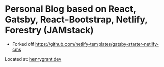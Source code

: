 # Personal Blog based on React, Gatsby, React-Bootstrap, Netlify, Forestry (JAMstack)
 - Forked off https://github.com/netlify-templates/gatsby-starter-netlify-cms

Located at: [henrygrant.dev](henrygrant.dev "henrygrant.dev")